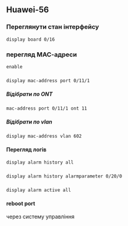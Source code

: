 ## Huawei-56

### Переглянути стан інтерфейсу
    display board 0/16 


### перегляд МАС-адреси
    enable
#####    
    display mac-address port 0/11/1
##### Відібрати по ONT
    mac-address port 0/11/1 ont 11
##### Відібрати по vlan
    display mac-address vlan 602 
#### Перегляд логів
    display alarm history all
#####
    display alarm history alarmparameter 0/20/0
    
#####
    display alarm active all

#### reboot port
через систему управління
